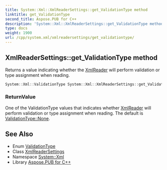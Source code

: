 ```yaml
---
title: System::Xml::XmlReaderSettings::get_ValidationType method
linktitle: get_ValidationType
second_title: Aspose.PUB for C++
description: 'System::Xml::XmlReaderSettings::get_ValidationType method. Returns a value indicating whether the XmlReader will perform validation or type assignment when reading in C++.'
type: docs
weight: 1900
url: /cpp/system.xml/xmlreadersettings/get_validationtype/
---
```

## XmlReaderSettings::get_ValidationType method


Returns a value indicating whether the [XmlReader](../../xmlreader/) will perform validation or type assignment when reading.

```cpp
System::Xml::ValidationType System::Xml::XmlReaderSettings::get_ValidationType()
```


### ReturnValue

One of the ValidationType values that indicates whether [XmlReader](../../xmlreader/) will perform validation or type assignment when reading. The default is [ValidationType::None](../../validationtype/).

## See Also

* Enum [ValidationType](../../validationtype/)
* Class [XmlReaderSettings](../)
* Namespace [System::Xml](../../)
* Library [Aspose.PUB for C++](../../../)
